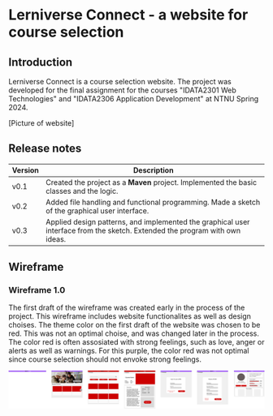 # Lerniverse Connect - a website for course selection

## Introduction
Lerniverse Connect is a course selection website. The project was developed for the final assignment for the courses
"IDATA2301 Web Technologies" and "IDATA2306 Application Development" at NTNU Spring 2024.

[Picture of website]

## Release notes

| **Version** | **Description**                                                                                                             |
|-------------|-----------------------------------------------------------------------------------------------------------------------------|
| v0.1        | Created the project as a **Maven** project. Implemented the basic classes and the logic.                                    |
| v0.2        | Added file handling and functional programming. Made a sketch of the graphical user interface.                              |
| v0.3        | Applied design patterns, and implemented the graphical user interface from the sketch. Extended the program with own ideas. |

## Wireframe
### Wireframe 1.0
The first draft of the wireframe was created early in the process of the project. This wireframe includes website functionalites as well as design choises. The theme color on the first draft of the website was chosen to be red. This was not an optimal choise, and was changed later in the process. The color red is often assosiated with strong feelings, such as love, anger or alerts as well as warnings. For this purple, the color red was not optimal since course selection should not envoke strong feelings. 

![Wireframe 1.0](/images/wireframe.png)
